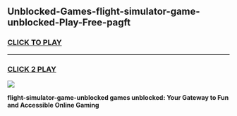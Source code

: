 
## Unblocked-Games-flight-simulator-game-unblocked-Play-Free-pagft
<h3>
<a href="https://premium76.site?title=flight-simulator-game-unblocked&ref=22A">CLICK TO PLAY</a></h3>
<hr>

<h3>
<a href="https://premium76.site?title=flight-simulator-game-unblocked&ref=22A">CLICK 2 PLAY</a>
  
</h3>

<a href="https://premium76.site?title=flight-simulator-game-unblocked&ref=22A"><img src="https://clearcache.store/games.png"></a>


**flight-simulator-game-unblocked games unblocked: Your Gateway to Fun and Accessible Online Gaming**

